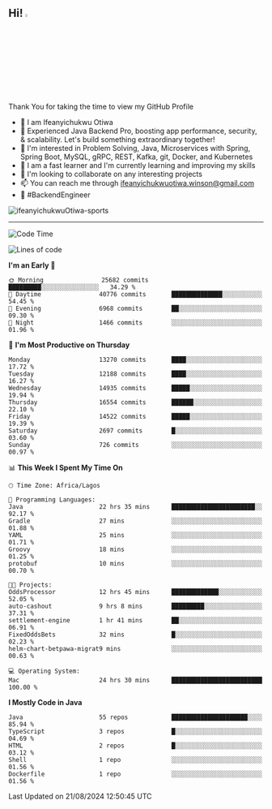 <!-- BLOG-POST-LIST:START --><!-- BLOG-POST-LIST:END -->

## Hi! <img src="https://media.giphy.com/media/hvRJCLFzcasrR4ia7z/giphy.gif" width="4%"> 

Thank You for taking the time to view my GitHub Profile

- 👋 I am Ifeanyichukwu Otiwa
- 🚀 Experienced Java Backend Pro, boosting app performance, security, & scalability. Let's build something extraordinary together!
- 👀 I'm interested in Problem Solving, Java, Microservices with Spring, Spring Boot, MySQL, gRPC, REST, Kafka, git, Docker, and Kubernetes
- 🌱 I am a fast learner and I'm currently learning and improving my skills
- 💞️ I'm looking to collaborate on any interesting projects
- 📫 You can reach me through ifeanyichukwuotiwa.winson@gmail.com
- 🚀 #BackendEngineer

<p align="left" marginTop="10px"> <img src="https://komarev.com/ghpvc/?username=ifeanyichukwuOtiwa-sports&label=Profile%20views&color=0e75b6&style=for-the-badge" alt="ifeanyichukwuOtiwa-sports" /> </p>

***

<!--START_SECTION:waka-->
![Code Time](http://img.shields.io/badge/Code%20Time-2%2C809%20hrs%2052%20mins-blue)

![Lines of code](https://img.shields.io/badge/From%20Hello%20World%20I%27ve%20Written-17.9%20million%20lines%20of%20code-blue)

**I'm an Early 🐤** 

```text
🌞 Morning                25682 commits       █████████░░░░░░░░░░░░░░░░   34.29 % 
🌆 Daytime                40776 commits       ██████████████░░░░░░░░░░░   54.45 % 
🌃 Evening                6968 commits        ██░░░░░░░░░░░░░░░░░░░░░░░   09.30 % 
🌙 Night                  1466 commits        ░░░░░░░░░░░░░░░░░░░░░░░░░   01.96 % 
```
📅 **I'm Most Productive on Thursday** 

```text
Monday                   13270 commits       ████░░░░░░░░░░░░░░░░░░░░░   17.72 % 
Tuesday                  12188 commits       ████░░░░░░░░░░░░░░░░░░░░░   16.27 % 
Wednesday                14935 commits       █████░░░░░░░░░░░░░░░░░░░░   19.94 % 
Thursday                 16554 commits       ██████░░░░░░░░░░░░░░░░░░░   22.10 % 
Friday                   14522 commits       █████░░░░░░░░░░░░░░░░░░░░   19.39 % 
Saturday                 2697 commits        █░░░░░░░░░░░░░░░░░░░░░░░░   03.60 % 
Sunday                   726 commits         ░░░░░░░░░░░░░░░░░░░░░░░░░   00.97 % 
```


📊 **This Week I Spent My Time On** 

```text
🕑︎ Time Zone: Africa/Lagos

💬 Programming Languages: 
Java                     22 hrs 35 mins      ███████████████████████░░   92.17 % 
Gradle                   27 mins             ░░░░░░░░░░░░░░░░░░░░░░░░░   01.88 % 
YAML                     25 mins             ░░░░░░░░░░░░░░░░░░░░░░░░░   01.71 % 
Groovy                   18 mins             ░░░░░░░░░░░░░░░░░░░░░░░░░   01.25 % 
protobuf                 10 mins             ░░░░░░░░░░░░░░░░░░░░░░░░░   00.70 % 

🐱‍💻 Projects: 
OddsProcessor            12 hrs 45 mins      █████████████░░░░░░░░░░░░   52.05 % 
auto-cashout             9 hrs 8 mins        █████████░░░░░░░░░░░░░░░░   37.31 % 
settlement-engine        1 hr 41 mins        ██░░░░░░░░░░░░░░░░░░░░░░░   06.91 % 
FixedOddsBets            32 mins             █░░░░░░░░░░░░░░░░░░░░░░░░   02.23 % 
helm-chart-betpawa-migrat9 mins              ░░░░░░░░░░░░░░░░░░░░░░░░░   00.63 % 

💻 Operating System: 
Mac                      24 hrs 30 mins      █████████████████████████   100.00 % 
```

**I Mostly Code in Java** 

```text
Java                     55 repos            █████████████████████░░░░   85.94 % 
TypeScript               3 repos             █░░░░░░░░░░░░░░░░░░░░░░░░   04.69 % 
HTML                     2 repos             █░░░░░░░░░░░░░░░░░░░░░░░░   03.12 % 
Shell                    1 repo              ░░░░░░░░░░░░░░░░░░░░░░░░░   01.56 % 
Dockerfile               1 repo              ░░░░░░░░░░░░░░░░░░░░░░░░░   01.56 % 
```




 Last Updated on 21/08/2024 12:50:45 UTC
<!--END_SECTION:waka-->

<!--
<p align="center">
![trophy](https://github-profile-trophy.vercel.app/?username=ifeanyichukwuOtiwa-sports&theme=onedark) (https://github.com/ryo-ma/github-profile-trophy)
</p>
-->

<!---
ifeanyi-otiwa/ifeanyi-otiwa is a ✨ special ✨ repository because its `README.md` (this file) appears on your GitHub profile.
You can click the Preview link to take a look at your changes.
--->
